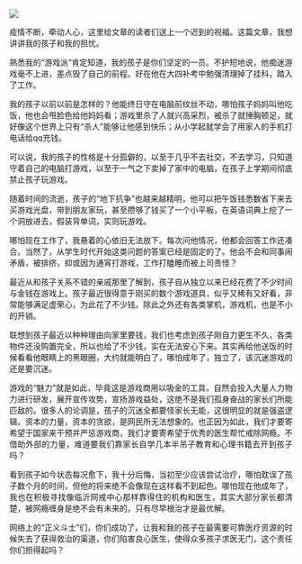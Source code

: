 <p><img src="https://github.com/ZjzMisaka/iaders/img/2020/03/cc4ab-006XnhpCgy1g86pq4l4s6j304w02r3z0.jpg"></p>
<p align="justify">疫情不断，牵动人心，这里给文章的读者们送上一个迟到的祝福。这篇文章，我想讲讲我的孩子和我的担忧。<span id="more-8876"></span></p>
<p align="justify">熟悉我的“游戏派“肯定知道，我的孩子是你们坚定的一员。不护短地说，他痴迷游戏毫不上进，差点毁了自己的前程。好在他在大四补考中勉强清理掉了挂科，踏入了工作。</p>
<p align="justify">我的孩子以前以前是怎样的？他能终日守在电脑前纹丝不动，哪怕孩子妈妈叫他吃饭，他也会甩脸色给他妈妈看；游戏里杀了人就兴高采烈，被杀了就捶胸顿足，就好像这个世界上只有“杀人”能够让他感到快乐；从小学起就学会了用家人的手机打电话给qq充钱。</p>
<p align="justify">可以说，我的孩子的性格是十分孤僻的，以至于几乎不去社交，不去学习，只知道守着自己的电脑打游戏，以至于一气之下卖掉了家中的电脑，在孩子上学期间彻底禁止孩子玩游戏。</p>
<p align="justify">随着时间的流逝，孩子的“地下抗争”也越来越精明，他可以把午饭钱悉数省下来去买游戏光盘，带到朋友家玩，甚至攒够了钱买了一个小平板，在英语词典上挖了一个洞放进去，假装背单词，实则玩游戏。</p>
<p align="justify">哪怕现在工作了，我悬着的心依旧无法放下。每次问他情况，他都会回答工作还凑合。当然了，从学生时代开始这类问题的答案已经是固定的了。他会不会和同事闹矛盾，被排挤，抑或因为通宵打游戏，工作打瞌睡而被上司责怪？</p>
<p align="justify">最近从和孩子关系不错的亲戚那里了解到，孩子自从独立以来已经花费了不少时间与金钱在游戏上。孩子最近很得意于刚买的数个游戏道具，似乎又稀有又好看，非常能够满足虚荣心，为此花了不少钱。除此之外还有各类掌机，游戏机，也是不小的开销。</p>
<p align="justify">联想到孩子最近以种种理由向家里要钱，我们也考虑到孩子刚自力更生不久，各类物件还没购置完全，所以也给了不少钱，实在无法安心下来。其实再给他送饭的时候看看他眼睛上的黑眼圈，大约就能明白了，哪怕成年了，独立了，该沉迷游戏的还是要沉迷。</p>
<p align="justify">游戏的“魅力”就是如此，毕竟这是游戏商用以吸金的工具，自然会投入大量人力物力进行研发，展开宣传攻势，宣扬游戏益处，这绝不是我们孤身奋战的家长们所能匹敌的。很多人的论调是，孩子的沉迷全都要怪家长无能，这很明显的就是强盗逻辑。资本的力量，资本的贪欲，是网民所无法想象的。也正因为如此，我们才要寄希望于国家来干预并严惩游戏商，我们才要寄希望于优秀的医生帮忙戒除网瘾。不借助外部的力量，难道要我们靠家长自学几本半吊子教育和心理书籍去开到孩子吗？</p>
<p align="justify">看到孩子如今状态每况愈下，我十分后悔，当初至少应该尝试治疗，哪怕耽误了孩子数个月的时间，但他的将来绝不会像现在这样看不到起色。哪怕现在他成年了，我也在积极寻找像临沂网戒中心那样靠得住的机构和医生，其实大部分家长都清楚，被网瘾缠身是绝不会有未来的，只有尽早根治才是最优解。</p>
<p align="justify">网络上的“正义斗士”们，你们成功了，让我和我的孩子在最需要可靠医疗资源的时候失去了获得救治的渠道，你们陷害良心医生，使得众多孩子求医无门，这个责任你们担得起吗？​​​​</p>